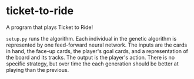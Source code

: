 # ticket-to-ride
A program that plays Ticket to Ride!

`setup.py` runs the algorithm. Each individual in the genetic algorithm is represented by one feed-forward neural network. The inputs are the cards in hand, the face-up cards, the player's goal cards, and a representation of the board and its tracks. The output is the player's action. There is no specific strategy, but over time the each generation should be better at playing than the previous.

